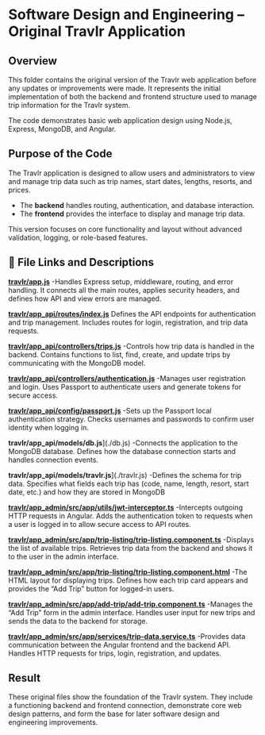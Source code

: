# **Software Design and Engineering – Original Travlr Application** 

## **Overview** 
This folder contains the original version of the Travlr web application before any updates or improvements were made. It represents the initial implementation of both the backend and frontend structure used to manage trip information for the Travlr system. 

The code demonstrates basic web application design using Node.js, Express, MongoDB, and Angular.


## **Purpose of the Code** 
The Travlr application is designed to allow users and administrators to view and manage trip data such as trip names, start dates, lengths, resorts, and prices. 
- The **backend** handles routing, authentication, and database interaction.
- The **frontend** provides the interface to display and manage trip data.

This version focuses on core functionality and layout without advanced validation, logging, or role-based features.

## 📂 File Links and Descriptions 

[**travlr/app.js**](./app.js) 
-Handles Express setup, middleware, routing, and error handling. It connects all the main routes, applies security headers, and defines how API and view errors are managed. 

[**travlr/app_api/routes/index.js**](./index.js) 
Defines the API endpoints for authentication and trip management. Includes routes for login, registration, and trip data requests. 

[**travlr/app_api/controllers/trips.js**](./trips.js) 
-Controls how trip data is handled in the backend. Contains functions to list, find, create, and update trips by communicating with the MongoDB model. 

[**travlr/app_api/controllers/authentication.js**](./authentication.js) 
-Manages user registration and login. Uses Passport to authenticate users and generate tokens for secure access. 

[**travlr/app_api/config/passport.js**](./passport.js) 
-Sets up the Passport local authentication strategy. Checks usernames and passwords to confirm user identity when logging in. 

**travlr/app_api/models/db.js**](./db.js) 
-Connects the application to the MongoDB database. Defines how the database connection starts and handles connection events. 

**travlr/app_api/models/travlr.js**](./travlr.js) 
-Defines the schema for trip data. Specifies what fields each trip has (code, name, length, resort, start date, etc.) and how they are stored in MongoDB

[**travlr/app_admin/src/app/utils/jwt-interceptor.ts**](./jwt-interceptor.ts) 
-Intercepts outgoing HTTP requests in Angular. Adds the authentication token to requests when a user is logged in to allow secure access to API routes. 

[**travlr/app_admin/src/app/trip-listing/trip-listing.component.ts**](./trip-listing.component.ts) 
-Displays the list of available trips. Retrieves trip data from the backend and shows it to the user in the admin interface. 

[**travlr/app_admin/src/app/trip-listing/trip-listing.component.html**](./trip-listing.component.html)
-The HTML layout for displaying trips. Defines how each trip card appears and provides the “Add Trip” button for logged-in users. 

[**travlr/app_admin/src/app/add-trip/add-trip.component.ts**](./add-trip.component.ts) 
-Manages the “Add Trip” form in the admin interface. Handles user input for new trips and sends the data to the backend for storage. 

[**travlr/app_admin/src/app/services/trip-data.service.ts**](./trip-data.service.ts) 
-Provides data communication between the Angular frontend and the backend API. Handles HTTP requests for trips, login, registration, and updates.

## **Result** 
These original files show the foundation of the Travlr system. They include a functioning backend and frontend connection, demonstrate core web design patterns, and form the base for later software design and engineering improvements.
